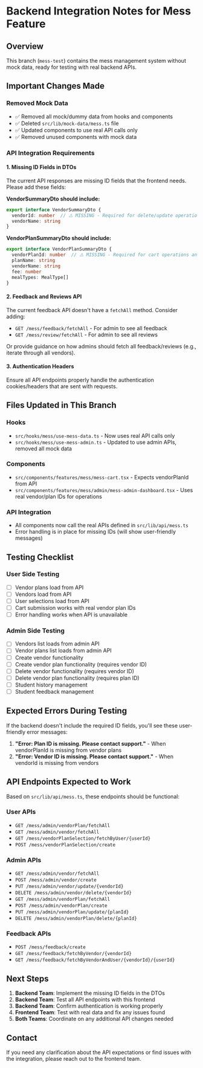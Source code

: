 # Backend Integration Notes for Mess Feature

## Overview
This branch (`mess-test`) contains the mess management system without mock data, ready for testing with real backend APIs.

## Important Changes Made

### Removed Mock Data
- ✅ Removed all mock/dummy data from hooks and components
- ✅ Deleted `src/lib/mock-data/mess.ts` file
- ✅ Updated components to use real API calls only
- ✅ Removed unused components with mock data

### API Integration Requirements

#### 1. Missing ID Fields in DTOs
The current API responses are missing ID fields that the frontend needs. Please add these fields:

**VendorSummaryDto should include:**
```typescript
export interface VendorSummaryDto {
  vendorId: number  // ⚠️ MISSING - Required for delete/update operations
  vendorName: string
}
```

**VendorPlanSummaryDto should include:**
```typescript
export interface VendorPlanSummaryDto {
  vendorPlanId: number  // ⚠️ MISSING - Required for cart operations and delete/update
  planName: string
  vendorName: string
  fee: number
  mealTypes: MealType[]
}
```

#### 2. Feedback and Reviews API
The current feedback API doesn't have a `fetchAll` method. Consider adding:
- `GET /mess/feedback/fetchAll` - For admin to see all feedback
- `GET /mess/review/fetchAll` - For admin to see all reviews

Or provide guidance on how admins should fetch all feedback/reviews (e.g., iterate through all vendors).

#### 3. Authentication Headers
Ensure all API endpoints properly handle the authentication cookies/headers that are sent with requests.

## Files Updated in This Branch

### Hooks
- `src/hooks/mess/use-mess-data.ts` - Now uses real API calls only
- `src/hooks/mess/use-mess-admin.ts` - Updated to use admin APIs, removed all mock data

### Components
- `src/components/features/mess/mess-cart.tsx` - Expects vendorPlanId from API
- `src/components/features/mess/admin/mess-admin-dashboard.tsx` - Uses real vendor/plan IDs for operations

### API Integration
- All components now call the real APIs defined in `src/lib/api/mess.ts`
- Error handling is in place for missing IDs (will show user-friendly messages)

## Testing Checklist

### User Side Testing
- [ ] Vendor plans load from API
- [ ] Vendors load from API  
- [ ] User selections load from API
- [ ] Cart submission works with real vendor plan IDs
- [ ] Error handling works when API is unavailable

### Admin Side Testing
- [ ] Vendors list loads from admin API
- [ ] Vendor plans list loads from admin API
- [ ] Create vendor functionality
- [ ] Create vendor plan functionality (requires vendor ID)
- [ ] Delete vendor functionality (requires vendor ID)
- [ ] Delete vendor plan functionality (requires plan ID)
- [ ] Student history management
- [ ] Student feedback management

## Expected Errors During Testing

If the backend doesn't include the required ID fields, you'll see these user-friendly error messages:

1. **"Error: Plan ID is missing. Please contact support."** - When vendorPlanId is missing from vendor plans
2. **"Error: Vendor ID is missing. Please contact support."** - When vendorId is missing from vendors

## API Endpoints Expected to Work

Based on `src/lib/api/mess.ts`, these endpoints should be functional:

### User APIs
- `GET /mess/admin/vendorPlan/fetchAll`
- `GET /mess/admin/vendor/fetchAll`
- `GET /mess/vendorPlanSelection/fetchByUser/{userId}`
- `POST /mess/vendorPlanSelection/create`

### Admin APIs
- `GET /mess/admin/vendor/fetchAll`
- `POST /mess/admin/vendor/create`
- `PUT /mess/admin/vendor/update/{vendorId}`
- `DELETE /mess/admin/vendor/delete/{vendorId}`
- `GET /mess/admin/vendorPlan/fetchAll`
- `POST /mess/admin/vendorPlan/create`
- `PUT /mess/admin/vendorPlan/update/{planId}`
- `DELETE /mess/admin/vendorPlan/delete/{planId}`

### Feedback APIs
- `POST /mess/feedback/create`
- `GET /mess/feedback/fetchByVendor/{vendorId}`
- `GET /mess/feedback/fetchByVendorAndUser/{vendorId}/{userId}`

## Next Steps

1. **Backend Team**: Implement the missing ID fields in the DTOs
2. **Backend Team**: Test all API endpoints with this frontend
3. **Backend Team**: Confirm authentication is working properly
4. **Frontend Team**: Test with real data and fix any issues found
5. **Both Teams**: Coordinate on any additional API changes needed

## Contact

If you need any clarification about the API expectations or find issues with the integration, please reach out to the frontend team.
